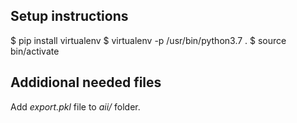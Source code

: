 Setup instructions
---------------
$ pip install virtualenv
$ virtualenv -p /usr/bin/python3.7 .
$ source bin/activate

Addidional needed files
---------------
Add *export.pkl* file to *aii/* folder.
